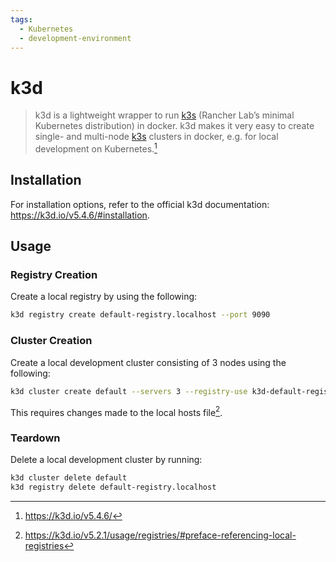 ```yaml
---
tags:
  - Kubernetes
  - development-environment
---
```


# k3d

> k3d is a lightweight wrapper to run [k3s](https://github.com/rancher/k3s) (Rancher Lab’s minimal Kubernetes distribution) in docker.
> k3d makes it very easy to create single- and multi-node [k3s](https://github.com/rancher/k3s) clusters in docker, e.g. for local development on Kubernetes.[^1]

## Installation

For installation options, refer to the official k3d documentation: <https://k3d.io/v5.4.6/#installation>.

## Usage

### Registry Creation

Create a local registry by using the following:

```bash
k3d registry create default-registry.localhost --port 9090
```

### Cluster Creation

Create a local development cluster consisting of 3 nodes using the following:

```bash
k3d cluster create default --servers 3 --registry-use k3d-default-registry.localhost:9090
```

This requires changes made to the local hosts file[^2].

### Teardown

Delete a local development cluster by running:

```bash
k3d cluster delete default
k3d registry delete default-registry.localhost
```

[^1]: <https://k3d.io/v5.4.6/>
[^2]: <https://k3d.io/v5.2.1/usage/registries/#preface-referencing-local-registries>
